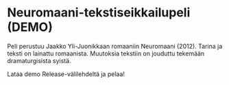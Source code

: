 # Neuromaani-tekstiseikkailupeli (DEMO)

Peli perustuu Jaakko Yli-Juonikkaan romaaniin Neuromaani (2012). Tarina ja teksti on lainattu romaanista. Muutoksia tekstiin on jouduttu tekemään dramaturgisista syistä.

Lataa demo Release-välilehdeltä ja pelaa!
